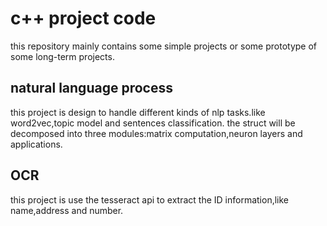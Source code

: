 # c++ project code
this repository mainly contains some simple projects or some prototype of some long-term projects.
## natural language process  
this project is design to handle different kinds of nlp tasks.like word2vec,topic model and sentences classification.
the struct will be decomposed into three modules:matrix computation,neuron layers and applications. 
## OCR 
this project is use the tesseract api to extract the ID information,like name,address and number.
